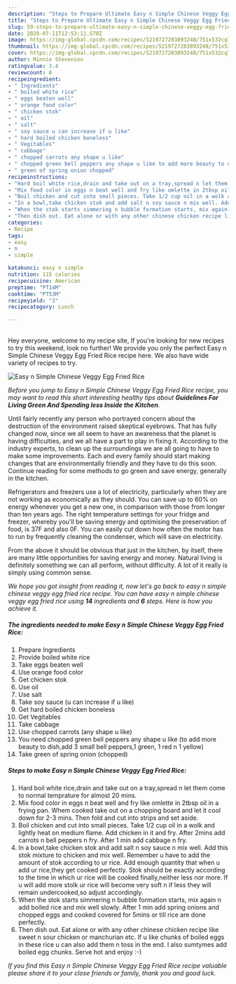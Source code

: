 ```yaml
---
description: "Steps to Prepare Ultimate Easy n Simple Chinese Veggy Egg Fried Rice"
title: "Steps to Prepare Ultimate Easy n Simple Chinese Veggy Egg Fried Rice"
slug: 59-steps-to-prepare-ultimate-easy-n-simple-chinese-veggy-egg-fried-rice
date: 2020-07-11T12:53:11.570Z
image: https://img-global.cpcdn.com/recipes/5219727203893248/751x532cq70/easy-n-simple-chinese-veggy-egg-fried-rice-recipe-main-photo.jpg
thumbnail: https://img-global.cpcdn.com/recipes/5219727203893248/751x532cq70/easy-n-simple-chinese-veggy-egg-fried-rice-recipe-main-photo.jpg
cover: https://img-global.cpcdn.com/recipes/5219727203893248/751x532cq70/easy-n-simple-chinese-veggy-egg-fried-rice-recipe-main-photo.jpg
author: Minnie Stevenson
ratingvalue: 3.4
reviewcount: 8
recipeingredient:
- " Ingredients"
- " boiled white rice"
- " eggs beaten well"
- " orange food color"
- " chicken stok"
- " oil"
- " salt"
- " soy sauce u can increase if u like"
- " hard boiled chicken boneless"
- " Vegitables"
- " cabbage"
- " chopped carrots any shape u like"
- " chopped green bell peppers any shape u like to add more beauty to dishadd 3 small bell peppers1 green 1 red n 1 yellow"
- " green of spring onion chopped"
recipeinstructions:
- "Hard boil white rice,drain and take out on a tray,spread n let them come to normal temprature for almost 20 mins."
- "Mix food color in eggs n beat well and fry like omlette in 2tbsp oil in a frying pan. Whem cooked take out on a chopping board and let it cool down for 2-3 mins. Then fold and cut into strips and set aside."
- "Boil chicken and cut into small pieces. Take 1/2 cup oil in a wolk and lightly heat on medium flame. Add chicken in it and fry. After 2mins add carrots n bell peppers n fry. After 1 min add cabbage n fry."
- "In a bowl,take chicken stok and add salt n soy sauce n mix well. Add this stok mixture to chicken and mix well. Remember u have to add the amount of stok according to ur rice. Add enough quantity that when u add ur rice,they get cooked perfectly. Stok should be exactly according to the time in which ur rice will be cooked finally,neither less nor more. If u will add more stolk ur rice will become very soft n if less they will remain undercooked,so adjust accordingly."
- "When the stok starts simmering n bubble formation starts, mix again n add boiled rice and mix well slowly. After 1 min add spring onions and chopped eggs and cooked covered for 5mins or till rice are done perfectly."
- "Then dish out. Eat alone or with any other chinese chicken recipe like sweet n sour chicken or manchurian etc. If u like chunks of boiled eggs in these rice u can also add them n toss in the end. I also sumtymes add boiled egg chunks. Serve hot and enjoy :-)"
categories:
- Recipe
tags:
- easy
- n
- simple

katakunci: easy n simple 
nutrition: 115 calories
recipecuisine: American
preptime: "PT14M"
cooktime: "PT53M"
recipeyield: "3"
recipecategory: Lunch

---
```

<br>
Hey everyone, welcome to my recipe site, If you're looking for new recipes to try this weekend, look no further! We provide you only the perfect Easy n Simple Chinese Veggy Egg Fried Rice recipe here. We also have wide variety of recipes to try.
<br>


![Easy n Simple Chinese Veggy Egg Fried Rice](https://img-global.cpcdn.com/recipes/5219727203893248/751x532cq70/easy-n-simple-chinese-veggy-egg-fried-rice-recipe-main-photo.jpg)

<i>Before you jump to Easy n Simple Chinese Veggy Egg Fried Rice recipe, you may want to read this short interesting healthy tips about 
<strong>Guidelines For Living Green And Spending less Inside the Kitchen</strong>.</i>
</br>

Until fairly recently any person who portrayed concern about the destruction of the environment raised skeptical eyebrows. That has fully changed now, since we all seem to have an awareness that the planet is having difficulties, and we all have a part to play in fixing it. According to the industry experts, to clean up the surroundings we are all going to have to make some improvements. Each and every family should start making changes that are environmentally friendly and they have to do this soon. Continue reading for some methods to go green and save energy, generally in the kitchen.

Refrigerators and freezers use a lot of electricity, particularly when they are not working as economically as they should. You can save up to 60% on energy whenever you get a new one, in comparison with those from longer than ten years ago. The right temperature settings for your fridge and freezer, whereby you'll be saving energy and optimising the preservation of food, is 37F and also 0F. You can easily cut down how often the motor has to run by frequently cleaning the condenser, which will save on electricity.

From the above it should be obvious that just in the kitchen, by itself, there are many little opportunities for saving energy and money. Natural living is definitely something we can all perform, without difficulty. A lot of it really is simply using common sense.


<i>We hope you got insight from reading it, now let's go back to easy n simple chinese veggy egg fried rice recipe. You can have easy n simple chinese veggy egg fried rice using <strong>14</strong> ingredients and <strong>6</strong> steps. Here is how you achieve it.
</i>

##### The ingredients needed to make Easy n Simple Chinese Veggy Egg Fried Rice:

1. Prepare  Ingredients
1. Provide  boiled white rice
1. Take  eggs beaten well
1. Use  orange food color
1. Get  chicken stok
1. Use  oil
1. Use  salt
1. Take  soy sauce (u can increase if u like)
1. Get  hard boiled chicken boneless
1. Get  Vegitables
1. Take  cabbage
1. Use  chopped carrots (any shape u like)
1. You need  chopped green bell peppers any shape u like (to add more beauty to dish,add 3 small bell peppers,1 green, 1 red n 1 yellow)
1. Take  green of spring onion (chopped)


##### Steps to make Easy n Simple Chinese Veggy Egg Fried Rice:

1. Hard boil white rice,drain and take out on a tray,spread n let them come to normal temprature for almost 20 mins.
1. Mix food color in eggs n beat well and fry like omlette in 2tbsp oil in a frying pan. Whem cooked take out on a chopping board and let it cool down for 2-3 mins. Then fold and cut into strips and set aside.
1. Boil chicken and cut into small pieces. Take 1/2 cup oil in a wolk and lightly heat on medium flame. Add chicken in it and fry. After 2mins add carrots n bell peppers n fry. After 1 min add cabbage n fry.
1. In a bowl,take chicken stok and add salt n soy sauce n mix well. Add this stok mixture to chicken and mix well. Remember u have to add the amount of stok according to ur rice. Add enough quantity that when u add ur rice,they get cooked perfectly. Stok should be exactly according to the time in which ur rice will be cooked finally,neither less nor more. If u will add more stolk ur rice will become very soft n if less they will remain undercooked,so adjust accordingly.
1. When the stok starts simmering n bubble formation starts, mix again n add boiled rice and mix well slowly. After 1 min add spring onions and chopped eggs and cooked covered for 5mins or till rice are done perfectly.
1. Then dish out. Eat alone or with any other chinese chicken recipe like sweet n sour chicken or manchurian etc. If u like chunks of boiled eggs in these rice u can also add them n toss in the end. I also sumtymes add boiled egg chunks. Serve hot and enjoy :-)


<i>If you find this Easy n Simple Chinese Veggy Egg Fried Rice recipe valuable please share it to your close friends or family, thank you and good luck.</i>
